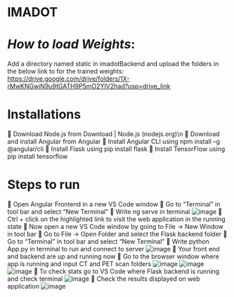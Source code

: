 # IMADOT

# *How to load Weights*:
Add a directory named static in imadotBackend and upload the folders in the below link to for the trained weights:
https://drive.google.com/drive/folders/1X-rMwKNGwjN9u9tGATH9P5mO2YIV2had?usp=drive_link

# Installations
 Download Node.js from Download | Node.js (nodejs.org)\n
 Download and install Angular from Angular
 Install Angular CLI using npm install –g @angular/cli
 Install Flask using pip install flask
 Install TensorFlow using pip install tensorflow
# Steps to run
 Open Angular Frontend in a new VS Code window
 Go to “Terminal” in tool bar and select “New Terminal”
 Write ng serve in terminal
![image](https://github.com/muazzamir07/IMADOT/assets/57788115/3fa48e77-d347-47a6-829c-fce23daddec7)
 Ctrl + click on the highlighted link to visit the web application in the running state
 Now open a new VS Code window by going to File -> New Window in tool bar
 Go to File -> Open Folder and select the Flask backend folder
 Go to “Terminal” in tool bar and select “New Terminal”
 Write python App.py in terminal to run and connect to server
![image](https://github.com/muazzamir07/IMADOT/assets/57788115/c920e59d-ac75-4077-95a5-c9f7cdb4ff54)
 Your front end and backend are up and running now
 Go to the browser window where app is running and input CT and PET scan folders
![image](https://github.com/muazzamir07/IMADOT/assets/57788115/a544bb49-6791-496d-81c5-2210e6e3a076)
![image](https://github.com/muazzamir07/IMADOT/assets/57788115/8bcb69fe-7e84-4b87-8409-3d7b817bd93e)
![image](https://github.com/muazzamir07/IMADOT/assets/57788115/06f4d79e-d4c7-4e08-af79-eb1658220e8d)
 To check stats go to VS Code where Flask backend is running and check terminal
![image](https://github.com/muazzamir07/IMADOT/assets/57788115/0270067a-d03e-4827-96b9-3d6aad9f9c32)
 Check the results displayed on web application
![image](https://github.com/muazzamir07/IMADOT/assets/57788115/8430c9d8-3210-4f5f-b7b7-5e1c4e022c60)
